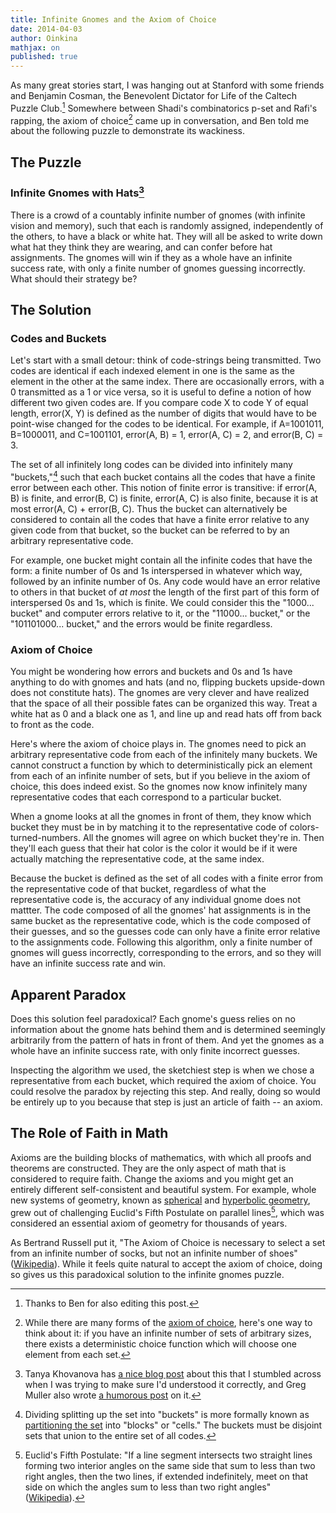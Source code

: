 ```yaml
---
title: Infinite Gnomes and the Axiom of Choice
date: 2014-04-03
author: Oinkina
mathjax: on
published: true
---
```


As many great stories start, I was hanging out at Stanford with some friends and Benjamin Cosman, the Benevolent Dictator for Life of the Caltech Puzzle Club.[^ack] Somewhere between Shadi's combinatorics p-set and Rafi's rapping, the axiom of choice[^axiom] came up in conversation, and Ben told me about the following puzzle to demonstrate its wackiness. 

[^axiom]: While there are many forms of the [axiom of choice], here's one way to think about it: if you have an infinite number of sets of arbitrary sizes, there exists a deterministic choice function which will choose one element from each set. 

[axiom of choice]:http://en.wikipedia.org/wiki/Axiom_of_choice

[^ack]: Thanks to Ben for also editing this post.

The Puzzle
---
### Infinite Gnomes with Hats[^2]

[^2]: Tanya Khovanova has [a nice blog post](http://blog.tanyakhovanova.com/?p=157) about this that I stumbled across when I was trying to make sure I'd understood it correctly, and Greg Muller also wrote [a humorous post](http://cornellmath.wordpress.com/2007/09/13/the-axiom-of-choice-is-wrong/) on it.

There is a crowd of a countably infinite number of gnomes (with infinite vision and memory), such that each is randomly assigned, independently of the others, to have a black or white hat. They will all be asked to write down what hat they think they are wearing, and can confer before hat assignments. The gnomes will win if they as a whole have an infinite success rate, with only a finite number of gnomes guessing incorrectly. What should their strategy be?

The Solution
-----

### Codes and Buckets

Let's start with a small detour: think of code-strings being transmitted. Two codes are identical if each indexed element in one is the same as the element in the other at the same index. There are occasionally errors, with a 0 transmitted as a 1 or vice versa, so it is useful to define a notion of how different two given codes are. If you compare code X to code Y of equal length, error(X, Y) is defined as the number of digits that would have to be point-wise changed for the codes to be identical. For example, if A=1001011, B=1000011, and C=1001101, error(A, B) = 1, error(A, C) = 2, and error(B, C) = 3.

The set of all infinitely long codes can be divided into infinitely many "buckets,"[^partition] such that each bucket contains all the codes that have a finite error between each other. This notion of finite error is transitive: if error(A, B) is finite, and error(B, C) is finite, error(A, C) is also finite, because it is at most error(A, C) + error(B, C). Thus the bucket can alternatively be considered to contain all the codes that have a finite error relative to any given code from that bucket, so the bucket can be referred to by an arbitrary representative code.

[^partition]: Dividing splitting up the set into "buckets" is more formally known as [partitioning the set](http://en.wikipedia.org/wiki/Partition_of_a_set) into "blocks" or "cells." The buckets must be disjoint sets that union to the entire set of all codes.

For example, one bucket might contain all the infinite codes that have the form: a finite number of 0s and 1s interspersed in whatever which way, followed by an infinite number of 0s. Any code would have an error relative to others in that bucket of *at most* the length of the first part of this form of interspersed 0s and 1s, which is finite. We could consider this the "1000... bucket" and computer errors relative to it, or the "11000... bucket," or the "101101000... bucket," and the errors would be finite regardless.

### Axiom of Choice

You might be wondering how errors and buckets and 0s and 1s have anything to do with gnomes and hats (and no, flipping buckets upside-down does not constitute hats). The gnomes are very clever and have realized that the space of all their possible fates can be organized this way. Treat a white hat as 0 and a black one as 1, and line up and read hats off from back to front as the code.

Here's where the axiom of choice plays in. The gnomes need to pick an arbitrary representative code from each of the infinitely many buckets. We cannot construct a function by which to deterministically pick an element from each of an infinite number of sets, but if you believe in the axiom of choice, this does indeed exist. So the gnomes now know infinitely many representative codes that each correspond to a particular bucket.

When a gnome looks at all the gnomes in front of them, they know which bucket they must be in by matching it to the representative code of colors-turned-numbers. All the gnomes will agree on which bucket they're in. Then they'll each guess that their hat color is the color it would be if it were actually matching the representative code, at the same index.

Because the bucket is defined as the set of all codes with a finite error from the representative code of that bucket, regardless of what the representative code is, the accuracy of any individual gnome does not mattter. The code composed of all the gnomes' hat assignments is in the same bucket as the representative code, which is the code composed of their guesses, and so the guesses code can only have a finite error relative to the assignments code. Following this algorithm, only a finite number of gnomes will guess incorrectly, corresponding to the errors, and so they will have an infinite success rate and win.


Apparent Paradox
------

Does this solution feel paradoxical? Each gnome's guess relies on no information about the gnome hats behind them and is determined seemingly arbitrarily from the pattern of hats in front of them. And yet the gnomes as a whole have an infinite success rate, with only finite incorrect guesses. 

Inspecting the algorithm we used, the sketchiest step is when we chose a representative from each bucket, which required the axiom of choice. You could resolve the paradox by rejecting this step. And really, doing so would be entirely up to you because that step is just an article of faith -- an axiom. 

The Role of Faith in Math
-------

Axioms are the building blocks of mathematics, with which all proofs and theorems are constructed. They are the only aspect of math that is considered to require faith. Change the axioms and you might get an entirely different self-consistent and beautiful system. For example, whole new systems of geometry, known as [spherical] and [hyperbolic geometry], grew out of challenging Euclid's Fifth Postulate on parallel lines[^parallel], which was considered an essential axiom of geometry for thousands of years.

[spherical]:http://en.wikipedia.org/wiki/Spherical_geometry
[hyperbolic geometry]:http://en.wikipedia.org/wiki/Hyperbolic_geometry

[^parallel]: Euclid's Fifth Postulate: "If a line segment intersects two straight lines forming two interior angles on the same side that sum to less than two right angles, then the two lines, if extended indefinitely, meet on that side on which the angles sum to less than two right angles" ([Wikipedia](http://en.wikipedia.org/wiki/Parallel_postulate)).

As Bertrand Russell put it, "The Axiom of Choice is necessary to select a set from an infinite number of socks, but not an infinite number of shoes" ([Wikipedia](http://en.wikipedia.org/wiki/Axiom_of_choice#Quotes)). While it feels quite natural to accept the axiom of choice, doing so gives us this paradoxical solution to the infinite gnomes puzzle. 